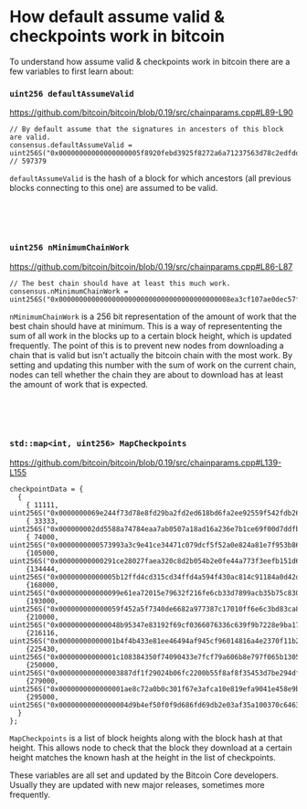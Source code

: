 # How default assume valid & checkpoints work in bitcoin

To understand how assume valid & checkpoints work in bitcoin there are a few variables to first learn about:

### ```uint256 defaultAssumeValid```

https://github.com/bitcoin/bitcoin/blob/0.19/src/chainparams.cpp#L89-L90

```        
// By default assume that the signatures in ancestors of this block are valid.
consensus.defaultAssumeValid = uint256S("0x00000000000000000005f8920febd3925f8272a6a71237563d78c2edfdd09ddf"); // 597379
```

```defaultAssumeValid``` is the hash of a block for which ancestors (all previous blocks connecting to this one) are assumed to be valid.

<br />
<br />
<br />

### ```uint256 nMinimumChainWork```

https://github.com/bitcoin/bitcoin/blob/0.19/src/chainparams.cpp#L86-L87

```
// The best chain should have at least this much work.
consensus.nMinimumChainWork = uint256S("0x000000000000000000000000000000000000000008ea3cf107ae0dec57f03fe8");
```

```nMinimumChainWork``` is a 256 bit representation of the amount of work that the best chain should have at minimum. This is a way of represententing the sum of all work in the blocks up to a certain block height, which is updated frequently. The point of this is to prevent new nodes from downloading a chain that is valid but isn't actually the bitcoin chain with the most work. By setting and updating this number with the sum of work on the current chain, nodes can tell whether the chain they are about to download has at least the amount of work that is expected. 

<br />
<br />
<br />


### ```std::map<int, uint256> MapCheckpoints```

https://github.com/bitcoin/bitcoin/blob/0.19/src/chainparams.cpp#L139-L155

```
checkpointData = {
  {
    { 11111, uint256S("0x0000000069e244f73d78e8fd29ba2fd2ed618bd6fa2ee92559f542fdb26e7c1d")},
    { 33333, uint256S("0x000000002dd5588a74784eaa7ab0507a18ad16a236e7b1ce69f00d7ddfb5d0a6")},
    { 74000, uint256S("0x0000000000573993a3c9e41ce34471c079dcf5f52a0e824a81e7f953b8661a20")},
    {105000, uint256S("0x00000000000291ce28027faea320c8d2b054b2e0fe44a773f3eefb151d6bdc97")},
    {134444, uint256S("0x00000000000005b12ffd4cd315cd34ffd4a594f430ac814c91184a0d42d2b0fe")},
    {168000, uint256S("0x000000000000099e61ea72015e79632f216fe6cb33d7899acb35b75c8303b763")},
    {193000, uint256S("0x000000000000059f452a5f7340de6682a977387c17010ff6e6c3bd83ca8b1317")},
    {210000, uint256S("0x000000000000048b95347e83192f69cf0366076336c639f9b7228e9ba171342e")},
    {216116, uint256S("0x00000000000001b4f4b433e81ee46494af945cf96014816a4e2370f11b23df4e")},
    {225430, uint256S("0x00000000000001c108384350f74090433e7fcf79a606b8e797f065b130575932")},
    {250000, uint256S("0x000000000000003887df1f29024b06fc2200b55f8af8f35453d7be294df2d214")},
    {279000, uint256S("0x0000000000000001ae8c72a0b0c301f67e3afca10e819efa9041e458e9bd7e40")},
    {295000, uint256S("0x00000000000000004d9b4ef50f0f9d686fd69db2e03af35a100370c64632a983")},
  }
};
```

```MapCheckpoints``` is a list of block heights along with the block hash at that height. This allows node to check that the block they download at a certain height matches the known hash at the height in the list of checkpoints.

These variables are all set and updated by the Bitcoin Core developers. Usually they are updated with new major releases, sometimes more frequently. 

